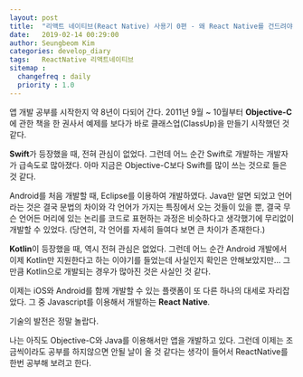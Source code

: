 ```yaml
---
layout: post
title:  "리액트 네이티브(React Native) 사용기 0편 - 왜 React Native를 건드려야 했을까?"
date:   2019-02-14 00:29:00
author: Seungbeom Kim
categories: develop_diary
tags:	ReactNative 리액트네이티브
sitemap :
  changefreq : daily
  priority : 1.0
---
```


앱 개발 공부를 시작한지 약 8년이 다되어 간다. 2011년 9월 ~ 10월부터 **Objective-C**에 관한 책을 한 권사서 예제를 보다가 바로 클래스업(ClassUp)을 만들기 시작했던 것 같다.

**Swift**가 등장했을 때, 전혀 관심이 없었다. 그런데 어느 순간 Swift로 개발하는 개발자가 급속도로 많아졌다. 아마 지금은 Objective-C보다 Swift를 많이 쓰는 것으로 들은 것 같다.

Android를 처음 개발할 때, Eclipse를 이용하여 개발하였다. Java만 알면 되었고 언어라는 것은 결국 문법의 차이와 각 언어가 가지는 특징에서 오는 것들이 있을 뿐, 결국 무슨 언어든 머리에 있는 논리를 코드로 표현하는 과정은 비슷하다고 생각했기에 무리없이 개발할 수 있었다. (당연히, 각 언어를 자세히 들여다 보면 큰 차이가 존재한다.)

**Kotlin**이 등장했을 때, 역시 전혀 관심은 없었다. 그런데 어느 순간 Android 개발에서 이제 Kotlin만 지원한다고 하는 이야기를 들었는데 사실인지 확인은 안해보았지만... 그 만큼 Kotlin으로 개발되는 경우가 많아진 것은 사실인 것 같다.

이제는 iOS와 Android를 함께 개발할 수 있는 플랫폼이 또 다른 하나의 대세로 자리잡았다. 그 중 Javascript를 이용해서 개발하는 **React Native**.

기술의 발전은 정말 놀랍다.

나는 아직도 Objective-C와 Java를 이용해서만 앱을 개발하고 있다. 그런데 이제는 조금씩이라도 공부를 하지않으면 안될 날이 올 것 같다는 생각이 들어서 ReactNative를 한번 공부해 보려고 한다.

